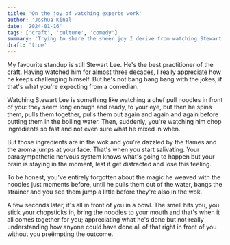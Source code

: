 ```yaml
---
title: 'On the joy of watching experts work'
author: 'Joshua Kinal'
date: '2024-01-16'
tags: ['craft', 'culture', 'comedy']
summary: 'Trying to share the sheer joy I derive from watching Stewart Lee's comedy, I found it easier to describe the experience of watching another expert practitioner.'
draft: 'true'
---
```


My favourite standup is still Stewart Lee. He's the best practitioner of the craft. Having watched him for almost three decades, I really appreciate how he keeps challenging himself. But he's not bang bang bang with the jokes, if that's what you're expecting from a comedian.

Watching Stewart Lee is something like watching a chef pull noodles in front of you: they seem long enough and ready, to your eye, but then he spins them, pulls them together, pulls them out again and again and again before putting them in the boiling water. Then, suddenly, you're watching him chop ingredients so fast and not even sure what he mixed in when.

But those ingredients are in the wok and you're dazzled by the flames and the aroma jumps at your face. That's when you start salivating. Your parasympathetic nervous system knows what's going to happen but your brain is staying in the moment, lest it get distracted and lose this feeling.

To be honest, you've entirely forgotten about the magic he weaved with the noodles just moments before, until he pulls them out of the water, bangs the strainer and you see them jump a little before they're also in the wok.

A few seconds later, it's all in front of you in a bowl. The smell hits you, you stick your chopsticks in, bring the noodles to your mouth and that's when it all comes together for you; appreciating what he's done but not really understanding how anyone could have done all of that right in front of you without you preëmpting the outcome.
